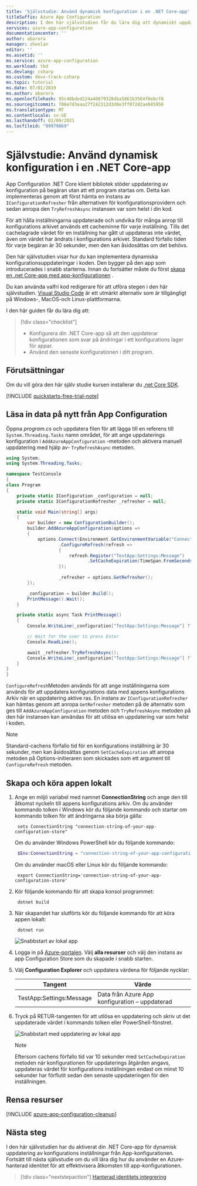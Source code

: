 ```yaml
---
title: 'Självstudie: Använd dynamisk konfiguration i en .NET Core-app'
titleSuffix: Azure App Configuration
description: I den här självstudien får du lära dig att dynamiskt uppdatera konfigurations data för .NET Core-appar
services: azure-app-configuration
documentationcenter: ''
author: abarora
manager: zhenlan
editor: ''
ms.assetid: ''
ms.service: azure-app-configuration
ms.workload: tbd
ms.devlang: csharp
ms.custom: devx-track-csharp
ms.topic: tutorial
ms.date: 07/01/2019
ms.author: abarora
ms.openlocfilehash: 95c48bded224a40879328dba5861b3564f0ebcf8
ms.sourcegitcommit: 706e7d3eaa27f242312d3d8e3ff072d2ae685956
ms.translationtype: MT
ms.contentlocale: sv-SE
ms.lasthandoff: 02/09/2021
ms.locfileid: "99979869"
---
```

# <a name="tutorial-use-dynamic-configuration-in-a-net-core-app"></a>Självstudie: Använd dynamisk konfiguration i en .NET Core-app

App Configuration .NET Core klient bibliotek stöder uppdatering av konfiguration på begäran utan att ett program startas om. Detta kan implementeras genom att först hämta en instans av `IConfigurationRefresher` från alternativen för konfigurationsprovidern och sedan anropa den `TryRefreshAsync` instansen var som helst i din kod.

För att hålla inställningarna uppdaterade och undvika för många anrop till konfigurations arkivet används ett cacheminne för varje inställning. Tills det cachelagrade värdet för en inställning har gått ut uppdateras inte värdet, även om värdet har ändrats i konfigurations arkivet. Standard förfallo tiden för varje begäran är 30 sekunder, men den kan åsidosättas om det behövs.

Den här självstudien visar hur du kan implementera dynamiska konfigurationsuppdateringar i koden. Den bygger på den app som introducerades i snabb starterna. Innan du fortsätter måste du först [skapa en .net Core-app med app-konfigurationen](./quickstart-dotnet-core-app.md) .

Du kan använda valfri kod redigerare för att utföra stegen i den här självstudien. [Visual Studio Code](https://code.visualstudio.com/) är ett utmärkt alternativ som är tillgängligt på Windows-, MacOS-och Linux-plattformarna.

I den här guiden får du lära dig att:

> [!div class="checklist"]
> * Konfigurera din .NET Core-app så att den uppdaterar konfigurationen som svar på ändringar i ett konfigurations lager för appar.
> * Använd den senaste konfigurationen i ditt program.

## <a name="prerequisites"></a>Förutsättningar

Om du vill göra den här själv studie kursen installerar du [.net Core SDK](https://dotnet.microsoft.com/download).

[!INCLUDE [quickstarts-free-trial-note](../../includes/quickstarts-free-trial-note.md)]

## <a name="reload-data-from-app-configuration"></a>Läsa in data på nytt från App Configuration

Öppna *program.cs* och uppdatera filen för att lägga till en referens till `System.Threading.Tasks` namn området, för att ange uppdaterings konfiguration i `AddAzureAppConfiguration` -metoden och aktivera manuell uppdatering med hjälp av- `TryRefreshAsync` metoden.

```csharp
using System;
using System.Threading.Tasks;

namespace TestConsole
{
class Program
{
    private static IConfiguration _configuration = null;
    private static IConfigurationRefresher _refresher = null;

    static void Main(string[] args)
    {
        var builder = new ConfigurationBuilder();
        builder.AddAzureAppConfiguration(options =>
        {
            options.Connect(Environment.GetEnvironmentVariable("ConnectionString"))
                    .ConfigureRefresh(refresh =>
                    {
                        refresh.Register("TestApp:Settings:Message")
                               .SetCacheExpiration(TimeSpan.FromSeconds(10));
                    });
                    
                    _refresher = options.GetRefresher();
        });

        _configuration = builder.Build();
        PrintMessage().Wait();
    }

    private static async Task PrintMessage()
    {
        Console.WriteLine(_configuration["TestApp:Settings:Message"] ?? "Hello world!");

        // Wait for the user to press Enter
        Console.ReadLine();

        await _refresher.TryRefreshAsync();
        Console.WriteLine(_configuration["TestApp:Settings:Message"] ?? "Hello world!");
    }
}
}
```

`ConfigureRefresh`Metoden används för att ange inställningarna som används för att uppdatera konfigurations data med appens konfigurations Arkiv när en uppdatering aktive ras. En instans av `IConfigurationRefresher` kan hämtas genom att anropa `GetRefresher` metoden på de alternativ som ges till `AddAzureAppConfiguration` metoden och `TryRefreshAsync` metoden på den här instansen kan användas för att utlösa en uppdatering var som helst i koden.
    
> [!NOTE]
> Standard-cachens förfallo tid för en konfigurations inställning är 30 sekunder, men kan åsidosättas genom `SetCacheExpiration` att anropa metoden på Options-initieraren som skickades som ett argument till `ConfigureRefresh` metoden.

## <a name="build-and-run-the-app-locally"></a>Skapa och köra appen lokalt

1. Ange en miljö variabel med namnet **ConnectionString** och ange den till åtkomst nyckeln till appens konfigurations arkiv. Om du använder kommando tolken i Windows kör du följande kommando och startar om kommando tolken för att ändringarna ska börja gälla:

    ```console
     setx ConnectionString "connection-string-of-your-app-configuration-store"
    ```

    Om du använder Windows PowerShell kör du följande kommando:

    ```powershell
     $Env:ConnectionString = "connection-string-of-your-app-configuration-store"
    ```

    Om du använder macOS eller Linux kör du följande kommando:

    ```console
     export ConnectionString='connection-string-of-your-app-configuration-store'
    ```

1. Kör följande kommando för att skapa konsol programmet:

    ```console
     dotnet build
    ```

1. När skapandet har slutförts kör du följande kommando för att köra appen lokalt:

    ```console
     dotnet run
    ```

    ![Snabbstart av lokal app](./media/quickstarts/dotnet-core-app-run.png)

1. Logga in på [Azure-portalen](https://portal.azure.com). Välj **alla resurser** och välj den instans av app Configuration Store som du skapade i snabb starten.

1. Välj **Configuration Explorer** och uppdatera värdena för följande nycklar:

    | Tangent | Värde |
    |---|---|
    | TestApp:Settings:Message | Data från Azure App konfiguration – uppdaterad |

1. Tryck på RETUR-tangenten för att utlösa en uppdatering och skriv ut det uppdaterade värdet i kommando tolken eller PowerShell-fönstret.

    ![Snabbstart med uppdatering av lokal app](./media/quickstarts/dotnet-core-app-run-refresh.png)
    
    > [!NOTE]
    > Eftersom cachens förfallo tid var 10 sekunder med `SetCacheExpiration` metoden när konfigurationen för uppdaterings åtgärden angavs, uppdateras värdet för konfigurations inställningen endast om minst 10 sekunder har förflutit sedan den senaste uppdateringen för den inställningen.

## <a name="clean-up-resources"></a>Rensa resurser

[!INCLUDE [azure-app-configuration-cleanup](../../includes/azure-app-configuration-cleanup.md)]

## <a name="next-steps"></a>Nästa steg

I den här självstudien har du aktiverat din .NET Core-app för dynamisk uppdatering av konfigurations inställningar från App-konfigurationen. Fortsätt till nästa självstudie om du vill lära dig hur du använder en Azure-hanterad identitet för att effektivisera åtkomsten till app-konfigurationen.

> [!div class="nextstepaction"]
> [Hanterad identitets integrering](./howto-integrate-azure-managed-service-identity.md)
